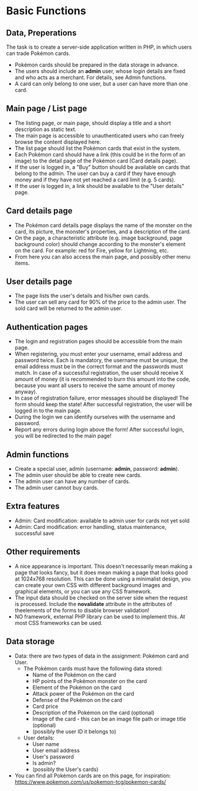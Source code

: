 # Basic Functions
## Data, Preperations
The task is to create a server-side application written in PHP, in which users can trade Pokémon cards.
- Pokémon cards should be prepared in the data storage in advance.
- The users should include an __admin__ user, whose login details are fixed and who acts as a merchant. For details, see Admin functions.
- A card can only belong to one user, but a user can have more than one card.

## Main page / List page
- The listing page, or main page, should display a title and a short description as static text.
- The main page is accessible to unauthenticated users who can freely browse the content displayed here.
- The list page should list the Pokémon cards that exist in the system.
- Each Pokémon card should have a link (this could be in the form of an image) to the detail page of the Pokémon card (Card details page).
- If the user is logged in, a "Buy" button should be available on cards that belong to the admin. The user can buy a card if they have enough money and if they have not yet reached a card limit (e.g. 5 cards).
- If the user is logged in, a link should be available to the "User details" page.

## Card details page
- The Pokémon card details page displays the name of the monster on the card, its picture, the monster's properties, and a description of the card.
- On the page, a characteristic attribute (e.g. image background, page background color) should change according to the monster's element on the card. For example: red for Fire, yellow for Lightning, etc.
- From here you can also access the main page, and possibly other menu items.

## User details page
- The page lists the user's details and his/her own cards.
- The user can sell any card for 90% of the price to the admin user. The sold card will be returned to the admin user.

## Authentication pages
- The login and registration pages should be accessible from the main page.
- When registering, you must enter your username, email address and password twice. Each is mandatory, the username must be unique, the email address must be in the correct format and the passwords must match. In case of a successful registration, the user should receive X amount of money (it is recommended to burn this amount into the code, because you want all users to receive the same amount of money anyway).
- In case of registration failure, error messages should be displayed! The form should keep the state! After successful registration, the user will be logged in to the main page.
- During the login we can identify ourselves with the username and password.
- Report any errors during login above the form! After successful login, you will be redirected to the main page!

## Admin functions
- Create a special user, admin (username: __admin__, password: __admin__).
- The admin user should be able to create new cards.
- The admin user can have any number of cards.
- The admin user cannot buy cards.

## Extra features
- Admin: Card modification: available to admin user for cards not yet sold
- Admin: Card modification: error handling, status maintenance, successful save

## Other requirements
- A nice appearance is important. This doesn't necessarily mean making a page that looks fancy, but it does mean making a page that looks good at 1024x768 resolution. This can be done using a minimalist design, you can create your own CSS with different background images and graphical elements, or you can use any CSS framework.
- The input data should be checked on the server side when the request is processed. Include the __novalidate__ attribute in the attributes of theelements of the forms to disable browser validation!
- NO framework, external PHP library can be used to implement this. At most CSS frameworks can be used.

## Data storage
- Data: there are two types of data in the assignment: Pokémon card and User.
  - The Pokémon cards must have the following data stored:
      - Name of the Pokémon on the card
      - HP points of the Pokémon monster on the card
      - Element of the Pokémon on the card
      - Attack power of the Pokémon on the card
      - Defense of the Pokémon on the card
      - Card price
      - Description of the Pokémon on the card (optional)
      - Image of the card - this can be an image file path or image title (optional)
      - (possibly the user ID it belongs to)
  - User details:
      - User name
      - User email address
      - User's password
      - Is admin?
      - (possibly the User's cards)
- You can find all Pokémon cards are on this page, for inspiration: https://www.pokemon.com/us/pokemon-tcg/pokemon-cards/
